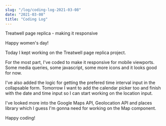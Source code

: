 ```yaml
---
slug: "/log/coding-log-2021-03-08"
date: "2021-03-08"
title: "Coding Log"
---
```


Treatwell page replica - making it responsive

<p>Happy women's day!</p>
<p>Today I kept working on the Treatwell page replica project.</p>
<p>For the most part, I've coded to make it responsive for mobile viewports. Some media queries, some javascript, some more icons and it looks good for now.</p>
<p>I've also added the logic for getting the prefered time interval input in the collapsable form. Tomorrow I want to add the calendar picker too and finish with the date and time input so I can start working on the location input.</p>
<p>I've looked more into the Google Maps API, Geolocation API and places library which I guess I'm gonna need for working on the Map component.</p>
<p>Happy coding!</p>

